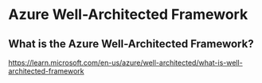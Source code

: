 # Azure Well-Architected Framework

## What is the Azure Well-Architected Framework?
https://learn.microsoft.com/en-us/azure/well-architected/what-is-well-architected-framework
